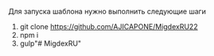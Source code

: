 Для запуска шаблона нужно выполнить следующие шаги

1. git clone https://github.com/AJICAPONE/MigdexRU22
2. npm i
3. gulp"# MigdexRU" 
